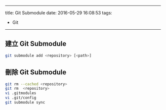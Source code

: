 ----
title: Git Submodule
date: 2016-05-29 16:08:53
tags:
- Git
----
## 建立 Git Submodule


```sh
git submodule add <repository> [<path>]
```

## 刪除 Git Submodule


```sh
git rm --cached <repository>
git rm  <repository>
vi .gitmodules
vi .git/config
git submodule sync
```
